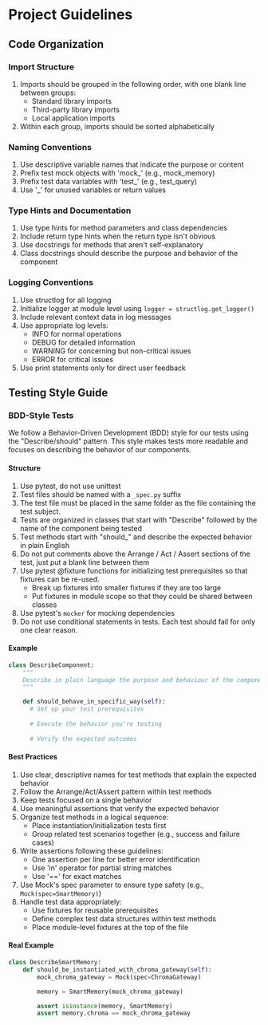 # Project Guidelines

## Code Organization

### Import Structure
1. Imports should be grouped in the following order, with one blank line between groups:
   - Standard library imports
   - Third-party library imports
   - Local application imports
2. Within each group, imports should be sorted alphabetically

### Naming Conventions
1. Use descriptive variable names that indicate the purpose or content
2. Prefix test mock objects with 'mock_' (e.g., mock_memory)
3. Prefix test data variables with 'test_' (e.g., test_query)
4. Use '_' for unused variables or return values

### Type Hints and Documentation
1. Use type hints for method parameters and class dependencies
2. Include return type hints when the return type isn't obvious
3. Use docstrings for methods that aren't self-explanatory
4. Class docstrings should describe the purpose and behavior of the component

### Logging Conventions
1. Use structlog for all logging
2. Initialize logger at module level using `logger = structlog.get_logger()`
3. Include relevant context data in log messages
4. Use appropriate log levels:
   - INFO for normal operations
   - DEBUG for detailed information
   - WARNING for concerning but non-critical issues
   - ERROR for critical issues
5. Use print statements only for direct user feedback

## Testing Style Guide

### BDD-Style Tests

We follow a Behavior-Driven Development (BDD) style for our tests using the "Describe/should" pattern. This style makes
tests more readable and focuses on describing the behavior of our components.

#### Structure

1. Use pytest, do not use unittest
2. Test files should be named with a `_spec.py` suffix
3. The test file must be placed in the same folder as the file containing the test subject.
4. Tests are organized in classes that start with "Describe" followed by the name of the component being tested
5. Test methods start with "should_" and describe the expected behavior in plain English
6. Do not put comments above the Arrange / Act / Assert sections of the test, just put a blank line between them
7. Use pytest @fixture functions for initializing test prerequisites so that fixtures can be re-used.
    - Break up fixtures into smaller fixtures if they are too large
    - Put fixtures in module scope so that they could be shared between classes
8. Use pytest's `mocker` for mocking dependencies
9. Do not use conditional statements in tests. Each test should fail for only one clear reason.

#### Example

```python
class DescribeComponent:
    """
    Describe in plain language the purpose and behaviour of the component
    """

    def should_behave_in_specific_way(self):
      # Set up your test prerequisites
      
      # Execute the behavior you're testing
      
      # Verify the expected outcomes
```

#### Best Practices

1. Use clear, descriptive names for test methods that explain the expected behavior
2. Follow the Arrange/Act/Assert pattern within test methods
3. Keep tests focused on a single behavior
4. Use meaningful assertions that verify the expected behavior
5. Organize test methods in a logical sequence:
   - Place instantiation/initialization tests first
   - Group related test scenarios together (e.g., success and failure cases)
6. Write assertions following these guidelines:
   - One assertion per line for better error identification
   - Use 'in' operator for partial string matches
   - Use '==' for exact matches
7. Use Mock's spec parameter to ensure type safety (e.g., `Mock(spec=SmartMemory)`)
8. Handle test data appropriately:
   - Use fixtures for reusable prerequisites
   - Define complex test data structures within test methods
   - Place module-level fixtures at the top of the file

#### Real Example

```python
class DescribeSmartMemory:
    def should_be_instantiated_with_chroma_gateway(self):
        mock_chroma_gateway = Mock(spec=ChromaGateway)

        memory = SmartMemory(mock_chroma_gateway)

        assert isinstance(memory, SmartMemory)
        assert memory.chroma == mock_chroma_gateway
```
